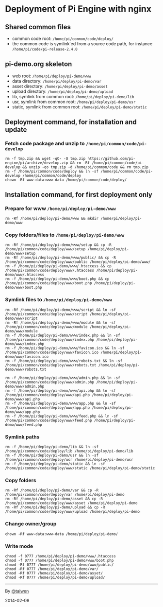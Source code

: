 
# Deployment of Pi Engine with nginx

## Shared common files
- common code root: `/home/pi/common/code/deploy/`
- the common code is symlink'ed from a source code path, for instance `/home/pi/code/pi-release-2.4.0`

## pi-demo.org skeleton
- web root: `/home/pi/deploy/pi-demo/www`
- data directory: `/home/pi/deploy/pi-demo/var`
- asset directory: `/home/pi/deploy/pi-demo/asset`
- upload directory: `/home/pi/deploy/pi-demo/upload`
- lib, symlink from common root: `/home/pi/deploy/pi-demo/lib`
- usr, symlink from common root: `/home/pi/deploy/pi-demo/usr`
- static, symlink from common root: `/home/pi/deploy/pi-demo/static`

## Deployment command, for installation and update

### Fetch code package and unzip to `/home/pi/common/code/pi-develop`
```
rm -f tmp.zip && wget -qO- -O tmp.zip https://github.com/pi-engine/pi/archive/develop.zip && rm -Rf /home/pi/common/code/pi-develop && unzip -qo tmp.zip -d /home/pi/common/code && rm tmp.zip
rm -f /home/pi/common/code/deploy && ln -sf /home/pi/common/code/pi-develop /home/pi/common/code/deploy
chown -Rf www-data:www-data /home/pi/common/code/deploy/
```

## Installation command, for first deployment only

### Prepare for www `/home/pi/deploy/pi-demo/www`
```
rm -Rf /home/pi/deploy/pi-demo/www && mkdir /home/pi/deploy/pi-demo/www
```

### Copy folders/files to `/home/pi/deploy/pi-demo/www`
```
rm -Rf /home/pi/deploy/pi-demo/www/setup && cp -R /home/pi/common/code/deploy/www/setup /home/pi/deploy/pi-demo/www/setup
rm -Rf /home/pi/deploy/pi-demo/www/public/ && cp -R /home/pi/common/code/deploy/www/public /home/pi/deploy/pi-demo/www/
rm -f /home/pi/deploy/pi-demo/www/.htaccess && cp /home/pi/common/code/deploy/www/.htaccess /home/pi/deploy/pi-demo/www/.htaccess
rm -f /home/pi/deploy/pi-demo/www/boot.php && cp /home/pi/common/code/deploy/www/boot.php /home/pi/deploy/pi-demo/www/boot.php
```

### Symlink files to `/home/pi/deploy/pi-demo/www`
```
rm -Rf /home/pi/deploy/pi-demo/www/script && ln -sf /home/pi/common/code/deploy/www/script /home/pi/deploy/pi-demo/www/script
rm -Rf /home/pi/deploy/pi-demo/www/module && ln -sf /home/pi/common/code/deploy/www/module /home/pi/deploy/pi-demo/www/module
rm -f /home/pi/deploy/pi-demo/www/index.php && ln -sf /home/pi/common/code/deploy/www/index.php /home/pi/deploy/pi-demo/www/index.php
rm -f /home/pi/deploy/pi-demo/www/favicon.ico && ln -sf /home/pi/common/code/deploy/www/favicon.ico /home/pi/deploy/pi-demo/www/favicon.ico
rm -f /home/pi/deploy/pi-demo/www/robots.txt && ln -sf /home/pi/common/code/deploy/www/robots.txt /home/pi/deploy/pi-demo/www/robots.txt

rm -f /home/pi/deploy/pi-demo/www/admin.php && ln -sf /home/pi/common/code/deploy/www/admin.php /home/pi/deploy/pi-demo/www/admin.php
rm -f /home/pi/deploy/pi-demo/www/api.php && ln -sf /home/pi/common/code/deploy/www/api.php /home/pi/deploy/pi-demo/www/api.php
rm -f /home/pi/deploy/pi-demo/www/app.php && ln -sf /home/pi/common/code/deploy/www/app.php /home/pi/deploy/pi-demo/www/app.php
rm -f /home/pi/deploy/pi-demo/www/feed.php && ln -sf /home/pi/common/code/deploy/www/feed.php /home/pi/deploy/pi-demo/www/feed.php
```


### Symlink paths
```
rm -f /home/pi/deploy/pi-demo/lib && ln -sf /home/pi/common/code/deploy/lib /home/pi/deploy/pi-demo/lib
rm -f /home/pi/deploy/pi-demo/usr && ln -sf /home/pi/common/code/deploy/usr /home/pi/deploy/pi-demo/usr
rm -f /home/pi/deploy/pi-demo/static && ln -sf /home/pi/common/code/deploy/www/static /home/pi/deploy/pi-demo/static
```

### Copy folders
```
rm -Rf /home/pi/deploy/pi-demo/var && cp -R /home/pi/common/code/deploy/var /home/pi/deploy/pi-demo
rm -Rf /home/pi/deploy/pi-demo/asset && cp -R /home/pi/common/code/deploy/www/asset /home/pi/deploy/pi-demo
rm -Rf /home/pi/deploy/pi-demo/upload && cp -R /home/pi/common/code/deploy/www/upload /home/pi/deploy/pi-demo
```

### Change owner/group
```
chown -Rf www-data:www-data /home/pi/deploy/pi-demo/
```

### Write mode
```
chmod -f 0777 /home/pi/deploy/pi-demo/www/.htaccess
chmod -f 0777 /home/pi/deploy/pi-demo/www/boot.php
chmod -Rf 0777 /home/pi/deploy/pi-demo/www/public/
chmod -Rf 0777 /home/pi/deploy/pi-demo/var/
chmod -Rf 0777 /home/pi/deploy/pi-demo/asset/
chmod -Rf 0777 /home/pi/deploy/pi-demo/upload/
````

-----------
By [@taiwen](https://github.com/taiwen)

2014-02-08